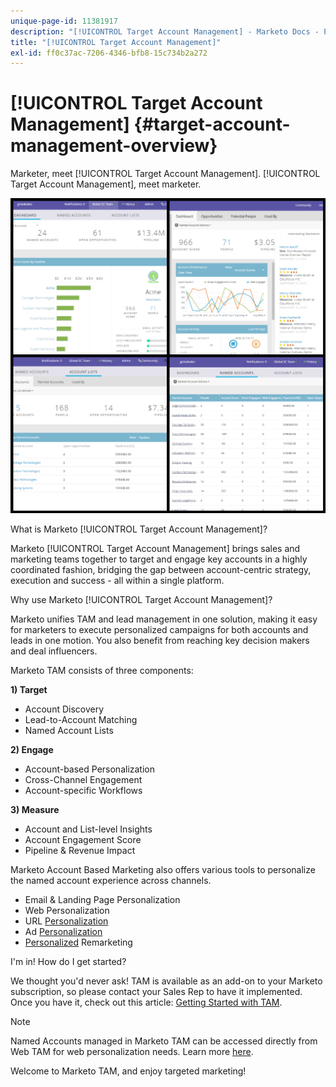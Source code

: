 ```yaml
---
unique-page-id: 11381917
description: "[!UICONTROL Target Account Management] - Marketo Docs - Product Documentation"
title: "[!UICONTROL Target Account Management]"
exl-id: ff0c37ac-7206-4346-bfb8-15c734b2a272
---
```

# [!UICONTROL Target Account Management] {#target-account-management-overview}

Marketer, meet [!UICONTROL Target Account Management]. [!UICONTROL Target Account Management], meet marketer.

![](assets/photo-collage.png)

What is Marketo [!UICONTROL Target Account Management]?

Marketo [!UICONTROL Target Account Management] brings sales and marketing teams together to target and engage key accounts in a highly coordinated fashion, bridging the gap between account-centric strategy, execution and success - all within a single platform.

Why use Marketo [!UICONTROL Target Account Management]?

Marketo unifies TAM and lead management in one solution, making it easy for marketers to execute personalized campaigns for both accounts and leads in one motion. You also benefit from reaching key decision makers and deal influencers.
  
Marketo TAM consists of three components:

**1) Target**

* Account Discovery
* Lead-to-Account Matching
* Named Account Lists

**2) Engage**

* Account-based Personalization
* Cross-Channel Engagement
* Account-specific Workflows

**3) Measure**

* Account and List-level Insights
* Account Engagement Score
* Pipeline & Revenue Impact

Marketo Account Based Marketing also offers various tools to personalize the named account experience across channels.

* Email & Landing Page Personalization
* Web Personalization
* URL [Personalization](/help/marketo/product-docs/demand-generation/landing-pages/personalizing-landing-pages/enable-personalized-urls-for-your-account.md)
* Ad [Personalization](/help/marketo/product-docs/demand-generation/facebook/create-a-custom-audience-in-facebook.md)
* [Personalized](/help/marketo/product-docs/web-personalization/website-retargeting/retargeting-with-web-personalization-data.md) Remarketing

I'm in! How do I get started?

We thought you'd never ask! TAM is available as an add-on to your Marketo subscription, so please contact your Sales Rep to have it implemented. Once you have it, check out this article: [Getting Started with TAM](/help/marketo/product-docs/target-account-management/setup-tam/getting-started-with-tam.md).

>[!NOTE]
>
>Named Accounts managed in Marketo TAM can be accessed directly from Web TAM for web personalization needs. Learn more [here](/help/marketo/product-docs/web-personalization/account-based-web-marketing/account-based-web-marketing-with-tam.md).

Welcome to Marketo TAM, and enjoy targeted marketing!

